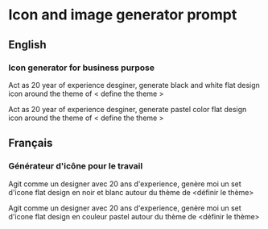 # Icon and image generator prompt
## English
### Icon generator for business purpose
Act as 20 year of experience desginer, generate black and white flat design icon around the theme of < define the theme >

Act as 20 year of experience desginer, generate pastel color flat design icon around the theme of < define the theme >

## Français
### Générateur d'icône pour le travail
Agit comme un designer avec 20 ans d'experience, genère moi un set d'icone flat design en noir et blanc autour du thème de <définir le thème>

Agit comme un designer avec 20 ans d'experience, genère moi un set d'icone flat design en couleur pastel autour du thème de <définir le thème>
